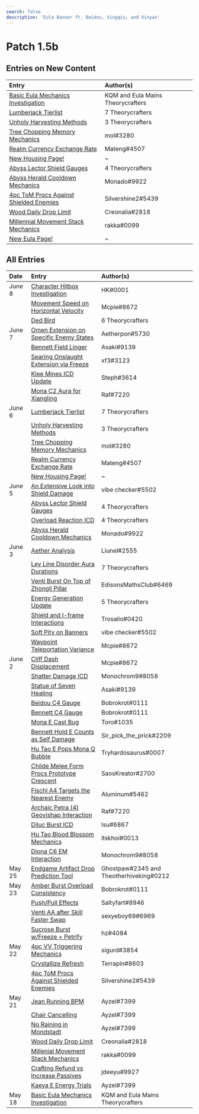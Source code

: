 ```yaml
---
search: false
description: 'Eula Banner ft. Beidou, Xingqiu, and Xinyan'
---
```


# Patch 1.5b

## Entries on New Content

| Entry | Author\(s\) |
| :--- | :--- |
| [Basic Eula Mechanics Investigation](../../evidence/characters/cryo/eula.md#basic-eula-mechanics) | KQM and Eula Mains Theorycrafters |
| [Lumberjack Tierlist](../../evidence/mechanics/gameplay-mechanics/housing.md#lumberjack-tier-list) | 7 Theorycrafters |
| [Unholy Harvesting Methods](../../evidence/mechanics/gameplay-mechanics/housing.md#temporary-skill-targets-enabling-unholy-harvesting-methods) | 3 Theorycrafters |
| [Tree Chopping Memory Mechanics](../../evidence/mechanics/gameplay-mechanics/housing.md#tree-chopping-memory-mechanics) | mol\#3280 |
| [Realm Currency Exchange Rate](../../evidence/mechanics/gameplay-mechanics/housing.md#realm-currency-exchange-rate-analysis) | Mateng\#4507 |
| [New Housing Page!](../../mechanics/gameplay-mechanics/housing.md) | ~ |
| [Abyss Lector Shield Gauges](../../evidence/mechanics/enemies/enemy-shields.md#abyss-lector-shield-gauges) | 4 Theorycrafters |
| [Abyss Herald Cooldown Mechanics](../../evidence/mechanics/enemies/enemy-interactions.md#abyss-herald-cooldown-mechanics) | Monado\#9922 |
| [4pc ToM Procs Against Shielded Enemies](../../evidence/mechanics/equipment/artifacts.md#4pc-tom-procs-against-shielded-enemies) | Silvershine2\#5439 |
| [Wood Daily Drop Limit](../../evidence/mechanics/gameplay-mechanics/lifeskills.md#wood-daily-drop-limit) | Creonalia\#2818 |
| [Millennial Movement Stack Mechanics](../../evidence/mechanics/equipment/weapons.md#millenial-movement-stack-mechanics) | rakka\#0099 |
| [New Eula Page!](../../characters/cryo/eula.md) | ~ |


## All Entries

| Date | Entry | Author\(s\) |
| :--- | :--- | :--- |
| June 8 | [Character Hitbox Investigation](../../evidence/mechanics/gameplay-mechanics/movement-and-physics.md#character-hitboxes) | HK\#0001 |
|  | [Movement Speed on Horizontal Velocity](../../evidence/mechanics/gameplay-mechanics/movement-and-physics.md#movement-speed-affects-dashing-horizontal-velocity) | Mcpie\#8672 |
|  | [Ded Bird](../../fluff/miscellaneous-entries.md#ded-bird) | 6 Theorycrafters |
| June 7 | [Omen Extension on Specific Enemy States](../../evidence/characters/hydro/mona.md#omen-extension-on-certain-enemies-in-certain-states) | Aetherpon\#5730 |
|  | [Bennett Field Linger](../../evidence/characters/pyro/bennett.md#bennett-field-linger) | Asaki\#9139 |
|  | [Searing Onslaught Extension via Freeze](../../evidence/characters/pyro/diluc.md#searing-onslaught-extension-via-freeze) | xf3\#3123 |
|  | [Klee Mines ICD Update](../../evidence/characters/pyro/klee.md#klee-mines-icd-update) | Steph\#3614 |
|  | [Mona C2 Aura for Xiangling](../../evidence/characters/hydro/mona.md#c2-mona-aura-for-xiangling) | Raf\#7220 |
| June 6 | [Lumberjack Tierlist](../../evidence/mechanics/gameplay-mechanics/housing.md#lumberjack-tier-list) | 7 Theorycrafters |
|  | [Unholy Harvesting Methods](../../evidence/mechanics/gameplay-mechanics/housing.md#temporary-skill-targets-enabling-unholy-harvesting-methods) | 3 Theorycrafters |
|  | [Tree Chopping Memory Mechanics](../../evidence/mechanics/gameplay-mechanics/housing.md#tree-chopping-memory-mechanics) | mol\#3280 |
|  | [Realm Currency Exchange Rate](../../evidence/mechanics/gameplay-mechanics/housing.md#realm-currency-exchange-rate-analysis) | Mateng\#4507 |
|  | [New Housing Page!](../../mechanics/gameplay-mechanics/housing.md) | ~ |
| June 5 | [An Extensive Look into Shield Damage](../../evidence/mechanics/enemies/enemy-shields.md#an-extensive-look-into-shield-damage) | vibe checker\#5502 |
|  | [Abyss Lector Shield Gauges](../../evidence/mechanics/enemies/enemy-shields.md#abyss-lector-shield-gauges) | 4 Theorycrafters |
|  | [Overload Reaction ICD](../../evidence/mechanics/combat/elemental-reactions/transformative-reactions.md#overload-reaction-icd) | 4 Theorycrafters |
|  | [Abyss Herald Cooldown Mechanics](../../evidence/mechanics/enemies/enemy-interactions.md#abyss-herald-cooldown-mechanics) | Monado\#9922 |
| June 3 | [Aether Analysis](../../evidence/characters/geo/traveler-geo.md#aether-analysis) | Liunel\#2555 |
|  | [Ley Line Disorder Aura Durations](../../evidence/mechanics/combat/ley-line-disorders.md#ley-line-aura-duration) | 7 Theorycrafters |
|  | [Venti Burst On Top of Zhongli Pillar](../../evidence/characters/anemo/venti.md#venti-burst-on-top-of-zhongli-pillar) | EdisonsMathsClub\#6469 |
|  | [Energy Generation Update](../../evidence/mechanics/gameplay-mechanics/attributes/energy.md#energy-generation-update) | 5 Theorycrafters |
|  | [Shield and I-frame Interactions](../../evidence/mechanics/combat/shields.md#shield-and-i-frame-interactions) | Trosalio\#0420 |
|  | [Soft Pity on Banners](../../evidence/mechanics/gacha.md#soft-pity-on-banners) | vibe checker\#5502 |
|  | [Waypoint Teleportation Variance](../../evidence/mechanics/gameplay-mechanics/movement-and-physics.md#waypoint-teleport-variance) | Mcpie\#8672 |
| June 2 | [Cliff Dash Displacement](../../evidence/mechanics/gameplay-mechanics/movement-and-physics.md#cliff-dash-displacement) | Mcpie\#8672 |
|  | [Shatter Damage ICD](../../evidence/mechanics/combat/elemental-reactions/transformative-reactions.md#shatter-damage-icd) | Monochrom9\#8058 |
|  | [Statue of Seven Healing](../../evidence/mechanics/gameplay-mechanics/lifeskills.md#statue-of-seven-healing) | Asaki\#9139 |
|  | [Beidou C4 Gauge](../../evidence/characters/electro/beidou.md#beidou-c4-gauge) | Bobrokrot\#0111 |
|  | [Bennett C4 Gauge](../../evidence/characters/pyro/bennett.md#bennett-c4-gauge) | Bobrokrot\#0111 |
|  | [Mona E Cast Bug](../../evidence/mechanics/gameplay-mechanics/bugs.md#mona-elemental-skill-bug) | Toro\#1035 |
|  | [Bennett Hold E Counts as Self Damage](../../evidence/characters/pyro/bennett.md#bennett-hold-e-counts-as-self-damage) | Sir\_pick\_the\_prick\#2209 |
|  | [Hu Tao E Pops Mona Q Bubble](../../evidence/characters/pyro/hu-tao.md#mona-q-bubble-pops-with-hu-tao-e) | Tryhardosaurus\#0007 |
|  | [Childe Melee Form Procs Prototype Crescent](../../evidence/characters/hydro/tartaglia.md#childe-can-proc-prototype-crescents-passive-in-melee-form) | SaosKreator\#2700 |
|  | [Fischl A4 Targets the Nearest Enemy](../../evidence/characters/electro/fischl.md#fischls-a4-targetting) | Aluminum\#5462 |
|  | [Archaic Petra \(4\) Geovishap Interaction](../../evidence/mechanics/equipment/artifacts.md#geovishap-hatchling-shields-with-4-petra) | Raf\#7220 |
|  | [Diluc Burst ICD](../../evidence/characters/pyro/diluc.md#diluc-burst-icd) | Isu\#6867 |
|  | [Hu Tao Blood Blossom Mechanics](../../evidence/characters/pyro/hu-tao.md#blood-blossom-bb-duration-on-charge-attack-reapplication) | itskhoi\#0013 |
|  | [Diona C6 EM Interaction](../../evidence/characters/cryo/diona.md#diona-field-characteristics) | Monochrom9\#8058 |
| May 25 | [Endgame Artifact Drop Prediction Tool](../../resources/calculators.md#endgame-artifact-drop-prediction-tool) | Ghostpaw\#2345 and Theotherhiveking\#0212 |
| May 23 | [Amber Burst Overload Consistency](../../evidence/characters/pyro/amber.md#amber-burst-overload-consistency) | Bobrokrot\#0111 |
|  | [Push/Pull Effects](../../evidence/mechanics/gameplay-mechanics/movement-and-physics.md#push-pull-effects) | Saltyfart\#8946 |
|  | [Venti AA after Skill Faster Swap](../../evidence/characters/anemo/venti.md#venti-autoattack-after-elemental-skill-faster-switching) | sexyeboy69\#6969 |
|  | [Sucrose Burst w/Freeze + Petrify](../../evidence/characters/anemo/sucrose.md#sucrose-freeze-and-petrify-burst-interaction) | hz\#4084 |
| May 22 | [4pc VV Triggering Mechanics](../../evidence/mechanics/equipment/artifacts.md#4pc-vv-triggering-mechanics) | sigurd\#3854 |
|  | [Crystallize Refresh](../../evidence/mechanics/combat/elemental-reactions/transformative-reactions.md#crystallize-refresh) | Terrapin\#8603 |
|  | [4pc ToM Procs Against Shielded Enemies](../../evidence/mechanics/equipment/artifacts.md#4pc-tom-procs-against-shielded-enemies) | Silvershine2\#5439 |
| May 21 | [Jean Running BPM](../../fluff/miscellaneous-entries.md#jean-running-bpm) | Ayzel\#7399 |
|  | [Chair Cancelling](../../fluff/miscellaneous-entries.md#chair-cancelling) | Ayzel\#7399 |
|  | [No Raining in Mondstadt](../../fluff/miscellaneous-entries.md#no-raining-in-mondstadt) | Ayzel\#7399 |
|  | [Wood Daily Drop Limit](../../evidence/mechanics/gameplay-mechanics/lifeskills.md#wood-daily-drop-limit) | Creonalia\#2818 |
|  | [Millenial Movement Stack Mechanics](../../evidence/mechanics/equipment/weapons.md#millenial-movement-stack-mechanics) | rakka\#0099 |
|  | [Crafting Refund vs Increase Passives](../../evidence/mechanics/gameplay-mechanics/lifeskills.md#crafting-refund-vs-increase-passives) | jdeeyu\#9927 |
|  | [Kaeya E Energy Trials](../../evidence/characters/cryo/kaeya.md#kaeya-e-energy-trials) | Ayzel\#7399 |
| May 18 | [Basic Eula Mechanics Investigation](../../evidence/characters/cryo/eula.md#basic-eula-mechanics) | KQM and Eula Mains Theorycrafters |

